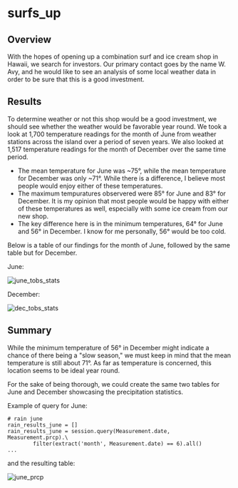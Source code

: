 # surfs_up

## Overview
With the hopes of opening up a combination surf and ice cream shop in Hawaii, we search for investors. Our primary contact goes by the name W. Avy, and he would like to see an analysis of some local weather data in order to be sure that this is a good investment.

## Results
To determine weather or not this shop would be a good investment, we should see whether the weather would be favorable year round. We took a look at 1,700 temperature readings for the month of June from weather stations across the island over a period of seven years. We also looked at 1,517 temperature readings for the month of December over the same time period.

- The mean temperature for June was ~75°, while the mean temperature for December was only ~71°. While there is a difference, I believe most people would enjoy either of these temperatures.
- The maximum tempuratures observered were 85° for June and 83° for December. It is my opinion that most people would be happy with either of these temperatures as well, especially with some ice cream from our new shop.
- The key difference here is in the minimum temperatures, 64° for June and 56° in December. I know for me personally, 56° would be too cold.

Below is a table of our findings for the month of June, followed by the same table but for December.


June:

![june_tobs_stats](https://user-images.githubusercontent.com/35434608/183603722-ca517915-2742-440c-9de7-4cdfcf80081f.png)


December:

![dec_tobs_stats](https://user-images.githubusercontent.com/35434608/183603782-874a18ea-ec69-4454-8722-eecb1feb88a6.png)


## Summary
While the minimum temperature of 56° in December might indicate a chance of there being a "slow season," we must keep in mind that the mean temperature is still about 71°. As far as temperature is concerned, this location seems to be ideal year round. 

For the sake of being thorough, we could create the same two tables for June and December showcasing the precipitation statistics.

Example of query for June:
```
# rain june
rain_results_june = []
rain_results_june = session.query(Measurement.date, Measurement.prcp).\
        filter(extract('month', Measurement.date) == 6).all()
...
```
and the resulting table:

![june_prcp](https://user-images.githubusercontent.com/35434608/183647188-a9d0dacb-9e08-4a5a-ab26-b8ce3762475c.png)
